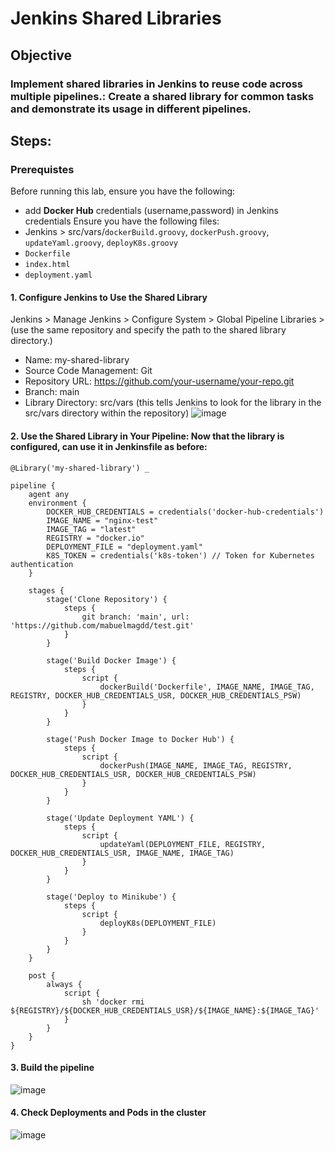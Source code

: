 #  Jenkins Shared Libraries

## **Objective**

### Implement shared libraries in Jenkins to reuse code across multiple pipelines.: Create a shared library for common tasks and demonstrate its usage in different pipelines.

## **Steps:**

### **Prerequistes**
Before running this lab, ensure you have the following:
- add **Docker Hub** credentials (username,password) in Jenkins credentials 
Ensure you have the following files:
- Jenkins > src/vars/`dockerBuild.groovy`, `dockerPush.groovy`, `updateYaml.groovy`, `deployK8s.groovy`
- `Dockerfile`
- `index.html`
- `deployment.yaml`
     
#### 1. Configure Jenkins to Use the Shared Library

Jenkins > Manage Jenkins > Configure System > Global Pipeline Libraries > (use the same repository and specify the path to the shared library directory.)
- Name: my-shared-library
- Source Code Management: Git
- Repository URL: https://github.com/your-username/your-repo.git
- Branch: main
- Library Directory: src/vars (this tells Jenkins to look for the library in the src/vars directory within the repository)
![image](https://github.com/user-attachments/assets/78434cc7-b237-41ea-a6d9-65f0a9a3f4f0)

#### 2. Use the Shared Library in Your Pipeline: Now that the library is configured, can use it in Jenkinsfile as before:
```
@Library('my-shared-library') _

pipeline {
    agent any
    environment {
        DOCKER_HUB_CREDENTIALS = credentials('docker-hub-credentials')
        IMAGE_NAME = "nginx-test"
        IMAGE_TAG = "latest"
        REGISTRY = "docker.io"
        DEPLOYMENT_FILE = "deployment.yaml"
        K8S_TOKEN = credentials('k8s-token') // Token for Kubernetes authentication
    }

    stages {
        stage('Clone Repository') {
            steps {
                git branch: 'main', url: 'https://github.com/mabuelmagdd/test.git'
            }
        }

        stage('Build Docker Image') {
            steps {
                script {
                    dockerBuild('Dockerfile', IMAGE_NAME, IMAGE_TAG, REGISTRY, DOCKER_HUB_CREDENTIALS_USR, DOCKER_HUB_CREDENTIALS_PSW)
                }
            }
        }

        stage('Push Docker Image to Docker Hub') {
            steps {
                script {
                    dockerPush(IMAGE_NAME, IMAGE_TAG, REGISTRY, DOCKER_HUB_CREDENTIALS_USR, DOCKER_HUB_CREDENTIALS_PSW)
                }
            }
        }

        stage('Update Deployment YAML') {
            steps {
                script {
                    updateYaml(DEPLOYMENT_FILE, REGISTRY, DOCKER_HUB_CREDENTIALS_USR, IMAGE_NAME, IMAGE_TAG)
                }
            }
        }

        stage('Deploy to Minikube') {
            steps {
                script {
                    deployK8s(DEPLOYMENT_FILE)
                }
            }
        }
    }

    post {
        always {
            script {
                sh 'docker rmi ${REGISTRY}/${DOCKER_HUB_CREDENTIALS_USR}/${IMAGE_NAME}:${IMAGE_TAG}'
            }
        }
    }
}

```
 #### 3. Build the pipeline
 ![image](https://github.com/user-attachments/assets/fdd37bae-bc96-4053-9c3c-32ba90e9303b)

 #### 4. Check Deployments and Pods in the cluster  
![image](https://github.com/user-attachments/assets/e21d761b-5ee9-47fb-8adf-6390c7c3502a)


